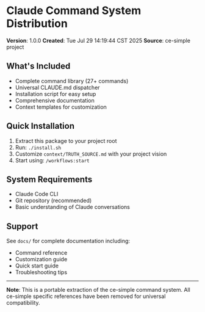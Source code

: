 # Claude Command System Distribution

**Version**: 1.0.0
**Created**: Tue Jul 29 14:19:44 CST 2025
**Source**: ce-simple project

## What's Included

- Complete command library (27+ commands)
- Universal CLAUDE.md dispatcher
- Installation script for easy setup
- Comprehensive documentation
- Context templates for customization

## Quick Installation

1. Extract this package to your project root
2. Run: `./install.sh`
3. Customize `context/TRUTH_SOURCE.md` with your project vision
4. Start using: `/workflows:start`

## System Requirements

- Claude Code CLI
- Git repository (recommended)
- Basic understanding of Claude conversations

## Support

See `docs/` for complete documentation including:
- Command reference
- Customization guide  
- Quick start guide
- Troubleshooting tips

---

**Note**: This is a portable extraction of the ce-simple command system.
All ce-simple specific references have been removed for universal compatibility.
